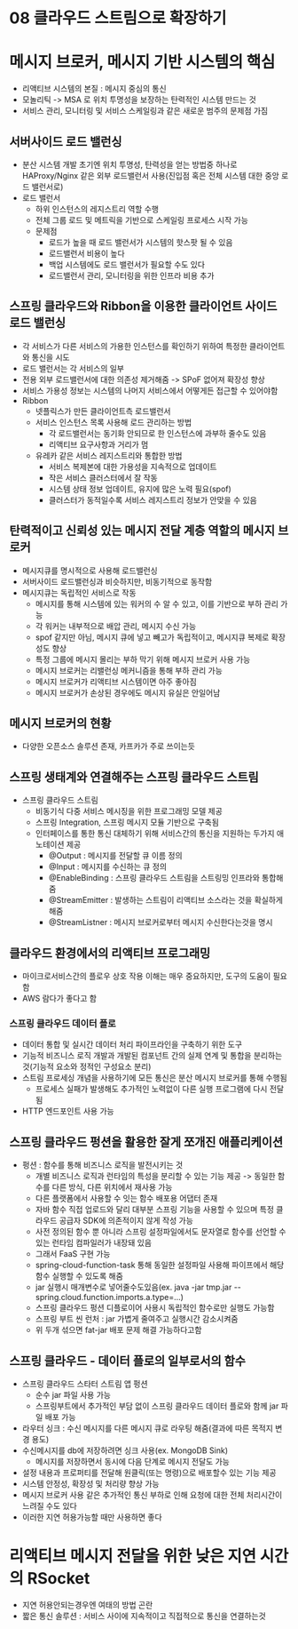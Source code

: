 # 08 클라우드 스트림으로 확장하기

# 메시지 브로커, 메시지 기반 시스템의 핵심
- 리액티브 시스템의 본질 : 메시지 중심의 통신
- 모놀리틱 -> MSA 로 위치 투명성을 보장하는 탄력적인 시스템 만드는 것
- 서비스 관리, 모니터링 및 서비스 스케일링과 같은 새로운 범주의 문제점 가짐

## 서버사이드 로드 밸런싱
- 분산 시스템 개발 초기엔 위치 투명성, 탄력성을 얻는 방법중 하나로 HAProxy/Nginx 같은 외부 로드밸런서 사용(진입점 혹은 전체 시스템 대한 중앙 로드 밸런서로)
- 로드 밸런서
  - 하위 인스턴스의 레지스트리 역할 수행
  - 전체 그룹 로드 및 메트릭을 기반으로 스케일링 프로세스 시작 가능
  - 문제점
    - 로드가 높을 때 로드 밸런서가 시스템의 핫스팟 될 수 있음
    - 로드밸런서 비용이 높다
    - 백업 시스템에도 로드 밸런서가 필요할 수도 있다
    - 로드밸런서 관리, 모니터링을 위한 인프라 비용 추가  

## 스프링 클라우드와 Ribbon을 이용한 클라이언트 사이드 로드 밸런싱
- 각 서비스가 다른 서비스의 가용한 인스턴스를 확인하기 위하여 특정한 클라이언트와 통신을 시도
- 로드 밸런서는 각 서비스의 일부
- 전용 외부 로드밸런서에 대한 의존성 제거해줌 -> SPoF 없어져 확장성 향상
- 서비스 가용성 정보는 시스템의 나머지 서비스에서 어떻게든 접근할 수 있어야함
- Ribbon
  - 넷플릭스가 만든 클라이언트측 로드밸런서
  - 서비스 인스턴스 목록 사용해 로드 관리하는 방법
    - 각 로드밸런서는 동기화 안되므로 한 인스턴스에 과부하 줄수도 있음
    - 리액티브 요구사항과 거리가 멈
  - 유레카 같은 서비스 레지스트리와 통합한 방법
    - 서비스 복제본에 대한 가용성을 지속적으로 업데이트
    - 작은 서비스 클러스터에서 잘 작동
    - 시스템 상태 정보 업데이트, 유지에 많은 노력 필요(spof)
    - 클러스터가 동적일수록 서비스 레지스트리 정보가 안맞을 수 있음

## 탄력적이고 신뢰성 있는 메시지 전달 계층 역할의 메시지 브로커
- 메시지큐를 명시적으로 사용해 로드밸런싱
- 서버사이드 로드밸런싱과 비슷하지만, 비동기적으로 동작함
- 메시지큐는 독립적인 서비스로 작동
  - 메시지를 통해 시스템에 있는 워커의 수 알 수 있고, 이를 기반으로 부하 관리 가능
  - 각 워커는 내부적으로 배압 관리, 메시지 수신 가능
  - spof 같지만 아님, 메시지 큐에 넣고 빼고가 독립적이고, 메시지큐 복제로 확장성도 향상
  - 특정 그룹에 메시지 몰리는 부하 막기 위해 메시지 브로커 사용 가능
  - 메시지 브로커는 리밸런싱 메커니즘을 통해 부하 관리 가능
  - 메시지 브로커가 리액티브 시스템이면 아주 좋아짐 
  - 메시지 브로커가 손상된 경우에도 메시지 유실은 안일어남

## 메시지 브로커의 현황
- 다양한 오픈소스 솔루션 존재, 카프카가 주로 쓰이는듯
   
## 스프링 생태계와 연결해주는 스프링 클라우드 스트림
- 스프링 클라우드 스트림
  - 비동기식 다중 서비스 메시징을 위한 프로그래밍 모델 제공
  - 스프링 Integration, 스프링 메시지 모듈 기반으로 구축됨
  - 인터페이스를 통한 통신 대체하기 위해 서비스간의 통신을 지원하는 두가지 애노테이션 제공
    - @Output : 메시지를 전달할 큐 이름 정의
    - @Input : 메시지를 수신하는 큐 정의
    - @EnableBinding : 스프링 클라우드 스트림을 스트링밍 인프라와 통합해줌
    - @StreamEmitter : 발생하는 스트림이 리액티브 소스라는 것을 확실하게 해줌
    - @StreamListner : 메시지 브로커로부터 메시지 수신한다는것을 명시
 
## 클라우드 환경에서의 리액티브 프로그래밍
- 마이크로서비스간의 플로우 상호 작용 이해는 매우 중요하지만, 도구의 도움이 필요함
- AWS 람다가 좋다고 함

### 스프링 클라우드 데이터 플로
- 데이터 통합 및 실시간 데이터 처리 파이프라인을 구축하기 위한 도구
- 기능적 비즈니스 로직 개발과 개발된 컴포넌트 간의 실제 연계 및 통합을 분리하는것(기능적 요소와 정적인 구성요소 분리)
- 스트림 프로세싱 개념을 사용하기에 모든 통신은 분산 메시지 브로커를 통해 수행됨
  - 프로세스 실패가 발생해도 추가적인 노력없이 다른 실행 프로그램에 다시 전달됨
- HTTP 엔드포인트 사용 가능

## 스프링 클라우드 펑션을 활용한 잘게 쪼개진 애플리케이션
- 펑션 : 함수를 통해 비즈니스 로직을 발전시키는 것
  - 개별 비즈니스 로직과 런타임의 특성을 분리할 수 있는 기능 제공 -> 동일한 함수를 다른 방식, 다른 위치에서 재사용 가능
  - 다른 플랫폼에서 사용할 수 잇는 함수 배포용 어댑터 존재
  - 자바 함수 직접 업로드와 달리 대부분 스프링 기능을 사용할 수 있으며 특정 클라우드 공급자 SDK에 의존적이지 않게 작성 가능
  - 사전 정의된 함수 뿐 아니라 스프링 설정파일에서도 문자열로 함수를 선언할 수 있는 런타임 컴파일러가 내장돼 있음
  - 그래서 FaaS 구현 가능
  - spring-cloud-function-task 통해 동일한 설정파일 사용해 파이프에서 해당 함수 실행할 수 있도록 해줌  
  - jar 실행시 매개변수로 넣어줄수도있음(ex. java -jar tmp.jar --spring.cloud.function.imports.a.type=...)
  - 스프링 클라우드 펑션 디플로이어 사용시 독립적인 함수로만 실행도 가능함
  - 스프링 부트 씬 런처 : jar 가볍게 줄여주고 실행시간 감소시켜줌
  - 위 두개 섞으면 fat-jar 배포 문제 해결 가능하다고함

## 스프링 클라우드 - 데이터 플로의 일부로서의 함수
- 스프링 클라우드 스타터 스트림 앱 펑션
  - 순수 jar 파일 사용 가능
  - 스프링부트에서 추가적인 부담 없이 스프링 클라우드 데이터 플로와 함께 jar 파일 배포 가능
- 라우터 싱크 : 수신 메시지를 다른 메시지 큐로 라우팅 해줌(결과에 따른 목적지 변경 용도)
- 수신메시지를 db에 저장하려면 싱크 사용(ex. MongoDB Sink)
  - 메시지를 저장하면서 동시에 다음 단계로 메시지 전달도 가능
- 설정 내용과 프로퍼티를 전달해 원클릭(또는 명령)으로 배포할수 있는 기능 제공
- 시스템 안정성, 확장성 및 처리량 향상 가능
- 메시지 브로커 사용 같은 추가적인 통신 부하로 인해 요청에 대한 전체 처리시간이 느려질 수도 있다
- 이러한 지연 허용가능할 때만 사용하면 좋다

# 리액티브 메시지 전달을 위한 낮은 지연 시간의 RSocket
- 지연 허용안되는경우엔 여태의 방법 곤란
- 짧은 통신 솔루션 : 서비스 사이에 지속적이고 직접적으로 통신을 연결하는것

